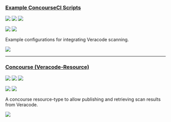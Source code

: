 ### [Example ConcourseCI Scripts](https://github.com/ctcampbell/veracode-ci-examples)

![](https://img.shields.io/github/stars/ctcampbell/veracode-ci-examples.svg?style=social)
![](https://img.shields.io/github/forks/ctcampbell/veracode-ci-examples.svg?style=social)
![](https://img.shields.io/github/watchers/ctcampbell/veracode-ci-examples.svg?style=social)

![](https://img.shields.io/github/languages/top/ctcampbell/veracode-ci-examples)
![](https://img.shields.io/github/contributors/ctcampbell/veracode-ci-examples)

Example configurations for integrating Veracode scanning.

[![](https://img.shields.io/github/followers/ctcampbell?label=ctcampbell&style=social)](https://github.com/ctcampbell)

---
### [Concourse (Veracode-Resource)](https://github.com/cardinal-health/veracode-resource)

![](https://img.shields.io/github/stars/cardinal-health/veracode-resource.svg?style=social)
![](https://img.shields.io/github/forks/cardinal-health/veracode-resource.svg?style=social)
![](https://img.shields.io/github/watchers/cardinal-health/veracode-resource.svg?style=social)

![](https://img.shields.io/github/languages/top/cardinal-health/veracode-resource)
![](https://img.shields.io/github/contributors/cardinal-health/veracode-resource)

A concourse resource-type to allow publishing and retrieving scan results from Veracode.

[![](https://img.shields.io/github/followers/cardinal-health?label=cardinal-health&style=social)](https://github.com/cardinal-health)
